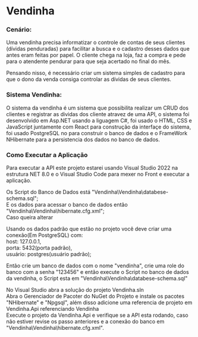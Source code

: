 # Vendinha
<h3>Cenário:</h3>
Uma vendinha precisa informatizar o controle de contas de seus clientes (dívidas penduradas)
para facilitar a busca e o cadastro desses dados que antes eram feitas por papel. O cliente chega
na loja, faz a compra e pede para o atendente pendurar para que seja acertado no final do mês.
<p></p>
Pensando nisso, é necessário criar um sistema simples de cadastro para que o dono da venda
consiga controlar as dívidas de seus clientes.

<h3>Sistema Vendinha:</h3>
O sistema da vendinha é um sistema que possibilita realizar um CRUD dos clientes e registrar as dividas dos cliente atravez de uma API, o sistema foi desenvolvido em Asp.NET usando a liguagem C#, foi usado o HTML, CSS e JavaScript juntamente com React para construção da interfaçe do sistema, foi usado PostgreSQL no para construir o banco de dados e o FrameWork NHibernate para a persistencia dos dados no banco de dados.

<h3>Como Executar a Aplicação</h3>
Para executar a API este projeto estarei usando Visual Studio 2022 na estrutura NET 8.0 e o Visual Studio Code para mexer no Front e executar a aplicação.</br>
<p></p>
Os Script do Banco de Dados está "Vendinha\Vendinha\databese-schema.sql";</br>
E os dados para acessar o banco de dados então "Vendinha\Vendinha\hibernate.cfg.xml";</br>
Caso queira alterar
<p></p>
Usando os dados padrão que estão no projeto você deve criar uma conexão(Em PostgreSQL) com:</br>
host: 127.0.0.1,</br>
porta: 5432(porta padrão),</br>
usuário: postgres(usuário padrão);</br>
<p></p>
Então crie um banco de dados com o nome "vendinha", crie uma role do banco com a senha "123456" e então execute o Script no banco de dados da vendinha, o Script esta em "Vendinha\Vendinha\databese-schema.sql"
<p></p>
<p></p>
No Visual Studio abra a solução do projeto Vendinha.sln</br>
Abra o Gerenciador de Pacoter do NuGet do Projeto e instale os pacotes "NHibernate" e "Npgsql", além disso adicione uma referencia de projeto em Vendinha.Api referenciando Vendinha</br>
Execute o projeto da Vendinha.Api e verifique se a API esta rodando, caso não estiver revise os passo anteriores e a conexão do banco em "Vendinha\Vendinha\hibernate.cfg.xml".</br>




